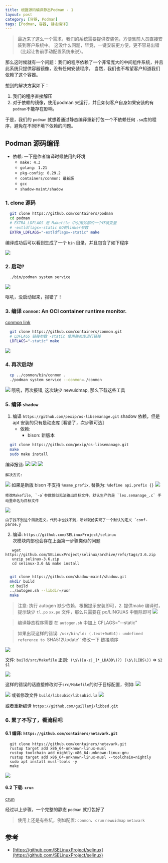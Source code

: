 ```yaml
---
title: 根据源码编译静态Podman - 1
layout: post
category: [容器, Podman]
tags: [Podman, 容器, 静态编译]
---
```


> 最近来了这么一个需求，我们的系统需要提供安装包，方便售前人员直接安装到客户系统中。
> 这没什么问题，毕竟，一键安装更方便，更不容易出错（比起让售前手动配置系统来说）。

那么这时候就有一个问题：我们的程序依赖了一个非常庞大的中间组件系统，并且此系统只提供容器镜像，没有任何安装程序。
当然，我们也不希望客户知道我们依赖了这个容器。

想到的解决方案如下：

1. 我们的程序直接解压
2. 对于依赖的镜像，使用podman 来运行，并且如何客户自身如果安装的有`podman`不能存在影响。

于是，我们的 `podman` 就想着通过静态编译重新打包一个不依赖任何 `.so`库的程序，避免在不同环境下依赖的问题。

## Podman 源码编译

- 依赖: 一下是作者编译时候使用的环境
  - `make: 4.3`
  - `golang: 1.21`
  - `pkg-config: 0.29.2`
  - `containers/conmon: 最新版`
  - `gcc`
  - `shadow-maint/shadow`

### 1. clone 源码

```bash
  git clone https://github.com/containers/podman
  cd podman
  # EXTRA_LDFLAGS 是 Makefile 中引用外部的一个环境变量
  # -extldflags=-static GO的linker参数
  EXTRA_LDFLAGS="-extldflags=-static" make
```
编译成功后可以看到生成了一个 `bin` 目录，并且包含了如下程序

![](../../../assets/posts/容器/Podman/20240328/img.png)

### 2. 启动?

```bash
  ./bin/podman system service
```
![](../../../assets/posts/容器/Podman/20240328/img_1.png)

呕吼，没启动起来，报错了！

### 3. 编译 `conmon`: An OCI container runtime monitor.
[conmon link](https://github.com/containers/conmon.git)
```bash
  git clone https://github.com/containers/conmon.git
  # LDFLAGS 链接参数 -static 使用静态库进行链接 
  LDFLAGS="-static" make
```
![](../../../assets/posts/容器/Podman/20240328/img_2.png)

### 4. 再次启动!

```bash
  cp ../conmon/bin/conmon .
  ./podman system service --conmon=./conmon
```
![](../../../assets/posts/容器/Podman/20240328/img_3.png)
哦吼，再次报错, 这次缺少 newuidmap, 那么下载这些工具

### 5. 编译 `shadow`
  
   1. 编译 `https://github.com/pexip/os-libsemanage.git` shadow 依赖，但是apt 安装的只有是动态库 [看错了，次步骤可选]
      - 依赖:
        - bison: 新版本
   ```bash
     git clone https://github.com/pexip/os-libsemanage.git 
     make
     sudo make install
   ```
   编译报错:
   ![](../../../assets/posts/容器/Podman/20240328/img_5.png)
   ![](../../../assets/posts/容器/Podman/20240328/img_6.png)
   ![](../../../assets/posts/容器/Podman/20240328/img_7.png)

    解决方式:
   ![](../../../assets/posts/容器/Podman/20240328/img_8.png)
    如果是新版 bison 不支持 `%name_prefix`, 替换为: `%define api.prefix {}`
   ![](../../../assets/posts/容器/Podman/20240328/img_9.png)
    
    修改Makefile, `-o`参数貌似无法输出目标文件，默认生产的是 `lex.semanage_.c` 手动重命名为目标文件

   ![](../../../assets/posts/容器/Podman/20240328/img_11.png) 
    
    由于找不到这个函数定义，代码中也找不到，所以就给实现了一个默认的定义 `conf-parse.y`
    
   2. 编译: `https://github.com/SELinuxProject/selinux`  
   次模块内部也会存在上面第一步骤类似的问题
   ```shell
      wget https://github.com/SELinuxProject/selinux/archive/refs/tags/3.6.zip
      unzip selinux-3.6.zip
      cd selinux-3.6 && make install
    
   ```
    

```bash
  git clone https://github.com/shadow-maint/shadow.git
  mkdir build
  cd build
  ../autogen.sh --libdir=/usr
  make
```
> 注意: 执行 autogen 缺少依赖，根据提示安装即可，2. 提供make 编译时，提示缺少 `tl.po` `xx.po` 文件，那么只需要在
> po/LINGUAS 中删除即可
![](../../../assets/posts/容器/Podman/20240328/img_4.png)

> 编译静态程序需要 在 `autogen.sh` 中加上 CFLAGS="--static"

> 如果出现这样的错误: `/usr/bin/ld: (.text+0x6b1): undefined reference to `SHA512Update'` 修改一下 链接顺序

![](../../../assets/posts/容器/Podman/20240328/img_12.png)

文件: `build/src/Makefile`
正则:` (\$\([a-z|_]*_LDADD\)?) (\$\(LIBS\))` => `$2 $1`

![](../../../assets/posts/容器/Podman/20240328/img_13.png)

这样的错误的话直接修改对于`src/Makefile`的对于目标配置，例如:
![](../../../assets/posts/容器/Podman/20240328/img_14.png)

![](../../../assets/posts/容器/Podman/20240328/img_15.png)
或者修改文件 `build/libsubid/libsubid.la`
![](../../../assets/posts/容器/Podman/20240328/img_16.png)

或者重新编译 `https://github.com/guillemj/libbsd.git`

### 6. 累了不写了，看流程吧

#### 6.1 编译: `https://github.com/containers/netavark.git`

```shell
  git clone https://github.com/containers/netavark.git
  rustup target add x86_64-unknown-linux-musl
  rustup toolchain add nightly-x86_64-unknown-linux-gnu
  rustup target add x86_64-unknown-linux-musl --toolchain=nightly
  sudo apt install musl-tools -y
  make
```
![](../../../assets/posts/容器/Podman/20240328/img_17.png)


#### 6.2 下载: `crun`

[crun](https://github.com/containers/crun/releases)


经过以上步骤，一个完整的静态 `podman` 就打包好了

> 使用上还是有些坑，例如配置: `conmon`、`crun` `newuidmap` `netavark`

## 参考

  - [https://github.com/SELinuxProject/selinux](https://github.com/SELinuxProject/selinux)

